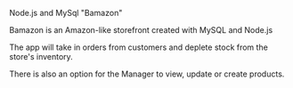 Node.js and MySql "Bamazon"

Bamazon is an Amazon-like storefront created with MySQL and Node.js

The app will take in orders from customers and deplete stock from the store's inventory.

There is also an option for the Manager to view, update or create products.